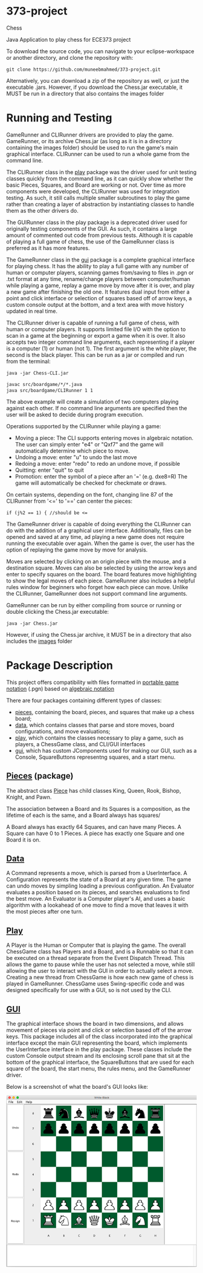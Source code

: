 # 373-project
Chess

Java Application to play chess for ECE373 project

To download the source code, you can navigate to your eclipse-workspace or another directory, and clone the repository with:
```
git clone https://github.com/muneebmahmed/373-project.git
```
Alternatively, you can download a zip of the repository as well, or just the executable .jars. However, if you download the Chess.jar executable, it MUST be run in a directory that also contains the images folder

# Running and Testing

GameRunner and CLIRunner drivers are provided to play the game. GameRunner, or its archive Chess.jar (as long as it is in a directory containing the images folder) should be used to run the game's main graphical interface. CLIRunner can be used to run a whole game from the command line.

The CLIRunner class in the [play](src/boardgame/play) package was the driver used for unit testing classes quickly from the command line, as it can quickly show whether the basic Pieces, Squares, and Board are working or not.
Over time as more components were developed, the CLIRunner was used for integration testing. As such, it still calls multiple smaller subroutines to play the game rather than creating a layer of abstraction by instantiating classes to handle them as the other drivers do.

The GUIRunner class in the play package is a deprecated driver used for originally testing components of the GUI. As such, it contains a large amount of commented out code from previous tests. Although it is capable of playing a full game of chess, the use of the GameRunner class is preferred as it has more features.

The GameRunner class in the [gui](src/boardgame/gui) package is a complete graphical interface for playing chess. It has the ability to play a full game with any number of human or computer players, scanning games from/saving to files in .pgn or .txt format at any time, rename/change players between computer/human while playing a game, replay a game move by move after it is over, and play a new game after finishing the old one. It features dual input from either a point and click interface or selection of squares based off of arrow keys, a custom console output at the bottom, and a text area with move history updated in real time. 

The CLIRunner driver is capable of running a full game of chess, with human or computer players. It supports limited file I/O with the option to scan in a game at the beginning or export a game when it is over. It also accepts two integer command line arguments, each representing if a player is a computer (1) or human (not 1). The first argument is the white player, the second is the black player. This can be run as a jar or compiled and run from the terminal:
```
java -jar Chess-CLI.jar
```
```
javac src/boardgame/*/*.java
java src/boardgame/CLIRunner 1 1
```
The above example will create a simulation of two computers playing against each other. If no command line arguments are specified then the user will be asked to decide during program execution.

Operations supported by the CLIRunner while playing a game:
* Moving a piece: The CLI supports entering moves in algebraic notation. The user can simply enter "e4" or "Qxf7" and the game will automatically determine which piece to move.
* Undoing a move: enter "u" to undo the last move
* Redoing a move: enter "redo" to redo an undone move, if possible
* Quitting: enter "quit" to quit
* Promotion: enter the symbol of a piece after an '=' (e.g. dxe8=R)
The game will automatically be checked for checkmate or draws. 

On certain systems, depending on the font, changing line 87 of the CLIRunner from '<=' to '==' can center the pieces:
```
if (j%2 == 1) { //should be <=
```

The GameRunner driver is capable of doing everything the CLIRunner can do with the addition of a graphical user interface. Additionally, files can be opened and saved at any time, ad playing a new game does not require running the executable over again. When the game is over, the user has the option of replaying the game move by move for analysis.

Moves are selected by clicking on an origin piece with the mouse, and a destination square. Moves can also be selected by using the arrow keys and enter to specify squares on the board. The board features move highlighting to show the legal moves of each piece. GameRunner also includes a helpful rules window for beginners who forget how each piece can move. Unlike the CLIRunner, GameRunner does not support command line arguments.

GameRunner can be run by either compiling from source or running or double clicking the Chess.jar executable:
```
java -jar Chess.jar
```
However, if using the Chess.jar archive, it MUST be in a directory that also includes the [images](images) folder


# Package Description

This project offers compatibility with files formatted in [portable game notation](https://en.wikipedia.org/wiki/Portable_Game_Notation) (.pgn) based on [algebraic notation](https://en.wikipedia.org/wiki/Algebraic_notation_(chess))

There are four packages containing different types of classes:
* [pieces](src/boardgame/pieces), containing the board, pieces, and squares that make up a chess board;
* [data](src/boardgame/data), which contains classes that parse and store moves, board configurations, and move evaluations;
* [play](src/boardgame/play), which contains the classes necessary to play a game, such as players, a ChessGame class, and CLI/GUI interfaces
* [gui](src/boardgame/gui), which has custom JComponents used for making our GUI, such as a Console, SquareButtons representng squares, and a start menu.

## [Pieces](src/boardgame/pieces) (package)

The abstract class [Piece](src/boardgame/pieces/Piece.java) has child classes King, Queen, Rook, Bishop, Knight, and Pawn.

The association between a Board and its Squares is a composition, as the lifetime of each is the same, and a Board always has squares/

A Board always has exactly 64 Squares, and can have many Pieces. A Square can have 0 to 1 Pieces. A piece has exactly one Square and one Board it is on.

## [Data](src/boardgame/data)

A Command represents a move, which is parsed from a UserInterface.
A Configuration represents the state of a Board at any given time. The game can undo moves by simpling loading a previous configuration.
An Evaluator evaluates a position based on its pieces, and searches evaluations to find the best move. An Evaluator is a Computer player's AI, and uses a basic algorithm with a lookahead of one move to find a move that leaves it with the most pieces after one turn.

## [Play](src/boardgame/play)

A Player is the Human or Computer that is playing the game. 
The overall ChessGame class has Players and a Board, and is a Runnable so that it can be executed on a thread separate from the Event Dispatch Thread. This allows the game to pause while the user has not selected a move, while still allowing the user to interact with the GUI in order to actually select a move. 
Creating a new thread from ChessGame is how each new game of chess is played in GameRunner. ChessGame uses Swing-specific code and was designed specifically for use with a GUI, so is not used by the CLI.

## [GUI](src/boardgame/gui)

The graphical interface shows the board in two dimensions, and allows movement of pieces via point and click or selection based off of the arrow keys. 
This package includes all of the class incorporated into the graphical interface except the main GUI representing the board, which implements the UserInterface interface in the play package. 
These classes include the custom Console output stream and its enclosing scroll pane that sit at the bottom of the graphical interface, the SquareButtons that are used for each square of the board, the start menu, the rules menu, and the GameRunner driver.

Below is a screenshot of what the board's GUI looks like:

![Chess board](https://github.com/muneebmahmed/373-project/blob/master/images/Chess%20Board%20GUI.png)
